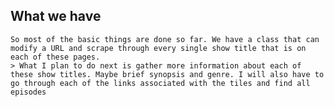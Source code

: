 ## What we have
    So most of the basic things are done so far. We have a class that can modify a URL and scrape through every single show title that is on each of these pages.
    > What I plan to do next is gather more information about each of these show titles. Maybe brief synopsis and genre. I will also have to go through each of the links associated with the tiles and find all episodes
    
